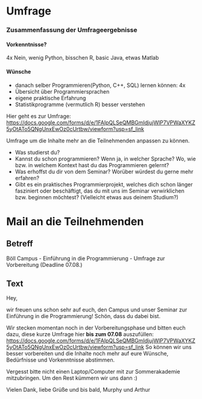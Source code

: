 # Umfrage

### Zusammenfassung der Umfrageergebnisse
#### Vorkenntnisse?
4x Nein, wenig Python, bisschen R, basic Java, etwas Matlab
#### Wünsche
-  danach selber Programmieren(Python, C++, SQL) lernen können: 4x
-  Übersicht über Programmiersprachen
-  eigene praktische Erfahrung
-  Statistikprogramme (vermutlich R) besser verstehen

Hier geht es zur Umfrage:
https://docs.google.com/forms/d/e/1FAIpQLSeQMBGmIdjujWlP7VPWaXYKZ5yOtATo5QNgUnxEwOz0cUrtbw/viewform?usp=sf_link

Umfrage um die Inhalte mehr an die Teilnehmenden anpassen zu können.
- Was studierst du?
- Kannst du schon programmieren? Wenn ja, in welcher Sprache? Wo, wie bzw. in welchem Kontext hast du das Programmieren gelernt?
- Was erhoffst du dir von dem Seminar? Worüber würdest du gerne mehr erfahren?
- Gibt es ein praktisches Programmierprojekt, welches dich schon länger fasziniert oder beschäftigt, das du mit uns im Seminar verwirklichen bzw. beginnen möchtest? (Vielleicht etwas aus deinem Studium?)

# Mail an die Teilnehmenden
## Betreff
Böll Campus - Einführung in die Programmierung - Umfrage zur Vorbereitung (Deadline 07.08.)

## Text
Hey,

wir freuen uns schon sehr auf euch, den Campus und unser Seminar zur Einführung in die Programmierung! Schön, dass du dabei bist.

Wir stecken momentan noch in der Vorbereitungsphase und bitten euch dazu, diese kurze Umfrage hier **bis zum 07.08** auszufüllen: https://docs.google.com/forms/d/e/1FAIpQLSeQMBGmIdjujWlP7VPWaXYKZ5yOtATo5QNgUnxEwOz0cUrtbw/viewform?usp=sf_link
So können wir uns besser vorbereiten und die Inhalte noch mehr auf eure Wünsche, Bedürfnisse und Vorkenntnisse abstimmen.

Vergesst bitte nicht einen Laptop/Computer mit zur Sommerakademie mitzubringen. Um den Rest kümmern wir uns dann :)

Vielen Dank, liebe Grüße und bis bald,
Murphy und Arthur

